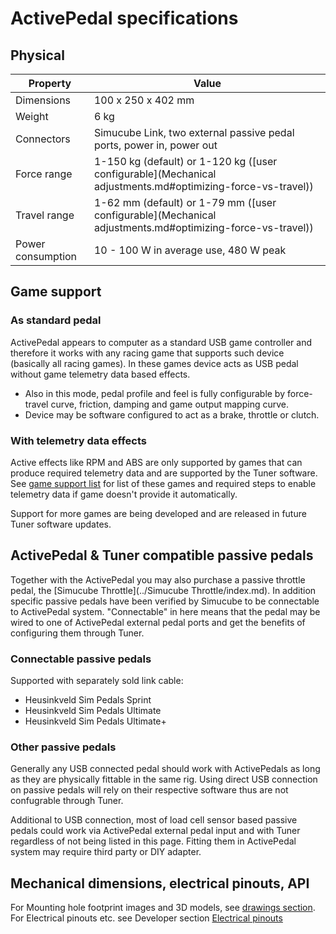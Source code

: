 # ActivePedal specifications

## Physical

| Property          | Value                                                                                                      |
| ----------------- | ---------------------------------------------------------------------------------------------------------- |
| Dimensions        | 100 x 250 x 402 mm                                                                                         |
| Weight            | 6 kg                                                                                                       |
| Connectors        | Simucube Link, two external passive pedal ports, power in, power out                                       |
| Force range       | 1-150 kg (default) or 1-120 kg ([user configurable](Mechanical adjustments.md#optimizing-force-vs-travel)) |
| Travel range      | 1-62 mm (default) or 1-79 mm ([user configurable](Mechanical adjustments.md#optimizing-force-vs-travel))   |
| Power consumption | 10 - 100 W in average use, 480 W peak                                                                      |


## Game support

### As standard pedal

ActivePedal appears to computer as a standard USB game controller and therefore it works with any racing game that supports such device (basically all racing games). In these games device acts as USB pedal without game telemetry data based effects.

- Also in this mode, pedal profile and feel is fully configurable by force-travel curve, friction, damping and game output mapping curve. 
- Device may be software configured to act as a brake, throttle or clutch.

### With telemetry data effects

Active effects like RPM and ABS are only supported by games that can produce required telemetry data and are supported
by the Tuner software. See [game support list](../Tuner/games/index.md) for list of these games and required steps to enable
telemetry data if game doesn't provide it automatically.



Support for more games are being developed and are released in future Tuner software updates.

## ActivePedal & Tuner compatible passive pedals

Together with the ActivePedal you may also purchase a passive throttle pedal, the [Simucube Throttle](../Simucube Throttle/index.md). In addition specific passive pedals have been verified by Simucube to be connectable to ActivePedal system. "Connectable" in here means that the pedal may be wired to one of ActivePedal external pedal ports and get the benefits of configuring them through Tuner. 

### Connectable passive pedals

Supported with separately sold link cable:

* Heusinkveld Sim Pedals Sprint
* Heusinkveld Sim Pedals Ultimate
* Heusinkveld Sim Pedals Ultimate+

### Other passive pedals

Generally any USB connected pedal should work with ActivePedals as long as they are physically fittable in the same rig. Using direct USB connection on passive pedals will rely on their respective software thus are not confugrable through Tuner.

Additional to USB connection, most of load cell sensor based passive pedals could work via ActivePedal external pedal input and with Tuner regardless of not being listed in this page. Fitting them in ActivePedal system may require third party or DIY adapter.

## Mechanical dimensions, electrical pinouts, API

For Mounting hole footprint images and 3D models, see [drawings section](Drawings.md). For Electrical pinouts etc. see Developer section [Electrical pinouts](../Developers/ActivePedal/Pinouts.md)

